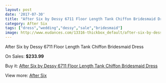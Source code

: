 ```yaml
---
layout: post
date: '2017-07-30'
title: "After Six by Dessy 6711 Floor Length Tank Chiffon Bridesmaid Dress"
category: After Six
tags: ["dress","wedding","dessy","sale","bridesmaid"]
image: http://www.eudances.com/13316-thickbox_default/after-six-by-dessy-6711-floor-length-tank-chiffon-bridesmaid-dress.jpg
---
```

After Six by Dessy 6711 Floor Length Tank Chiffon Bridesmaid Dress

On Sales: **$233.99**
<a href="https://www.eudances.com/en/after-six/4025-after-six-by-dessy-6711-floor-length-tank-chiffon-bridesmaid-dress.html"><amp-img layout="responsive" width="600" height="600" src="//www.eudances.com/13316-thickbox_default/after-six-by-dessy-6711-floor-length-tank-chiffon-bridesmaid-dress.jpg" alt="After Six by Dessy 6711 Floor Length Tank Chiffon Bridesmaid Dress 0" /></a>
<a href="https://www.eudances.com/en/after-six/4025-after-six-by-dessy-6711-floor-length-tank-chiffon-bridesmaid-dress.html"><amp-img layout="responsive" width="600" height="600" src="//www.eudances.com/13319-thickbox_default/after-six-by-dessy-6711-floor-length-tank-chiffon-bridesmaid-dress.jpg" alt="After Six by Dessy 6711 Floor Length Tank Chiffon Bridesmaid Dress 1" /></a>
<a href="https://www.eudances.com/en/after-six/4025-after-six-by-dessy-6711-floor-length-tank-chiffon-bridesmaid-dress.html"><amp-img layout="responsive" width="600" height="600" src="//www.eudances.com/13318-thickbox_default/after-six-by-dessy-6711-floor-length-tank-chiffon-bridesmaid-dress.jpg" alt="After Six by Dessy 6711 Floor Length Tank Chiffon Bridesmaid Dress 2" /></a>
<a href="https://www.eudances.com/en/after-six/4025-after-six-by-dessy-6711-floor-length-tank-chiffon-bridesmaid-dress.html"><amp-img layout="responsive" width="600" height="600" src="//www.eudances.com/13317-thickbox_default/after-six-by-dessy-6711-floor-length-tank-chiffon-bridesmaid-dress.jpg" alt="After Six by Dessy 6711 Floor Length Tank Chiffon Bridesmaid Dress 3" /></a>

Buy it: [After Six by Dessy 6711 Floor Length Tank Chiffon Bridesmaid Dress](https://www.eudances.com/en/after-six/4025-after-six-by-dessy-6711-floor-length-tank-chiffon-bridesmaid-dress.html "After Six by Dessy 6711 Floor Length Tank Chiffon Bridesmaid Dress")

View more: [After Six](https://www.eudances.com/en/50-after-six "After Six")